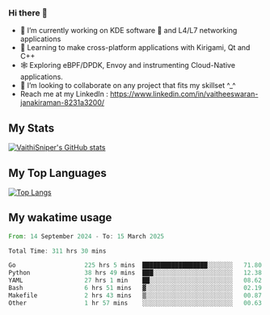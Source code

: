 ### Hi there 👋

- 🔭 I’m currently working on KDE software 💓 and L4/L7 networking applications 
- 📖 Learning to make cross-platform applications with Kirigami, Qt and C++
- 🕸️ Exploring eBPF/DPDK, Envoy and instrumenting Cloud-Native applications. 
- 👯 I’m looking to collaborate on any project that fits my skillset ^_^
- Reach me at my LinkedIn : https://www.linkedin.com/in/vaitheeswaran-janakiraman-8231a3200/

## My Stats
[![VaithiSniper's GitHub stats](https://github-readme-stats.vercel.app/api?username=VaithiSniper&hide=stars&theme=radical)](https://github.com/anuraghazra/github-readme-stats)

## My Top Languages

[![Top Langs](https://github-readme-stats.vercel.app/api/top-langs/?username=VaithiSniper&layout=compact)](https://github.com/anuraghazra/github-readme-stats)

## My wakatime usage

<!--START_SECTION:waka-->

```rust
From: 14 September 2024 - To: 15 March 2025

Total Time: 311 hrs 30 mins

Go                   225 hrs 5 mins  ██████████████████░░░░░░░   71.80 %
Python               38 hrs 49 mins  ███░░░░░░░░░░░░░░░░░░░░░░   12.38 %
YAML                 27 hrs 1 min    ██░░░░░░░░░░░░░░░░░░░░░░░   08.62 %
Bash                 6 hrs 51 mins   ▓░░░░░░░░░░░░░░░░░░░░░░░░   02.19 %
Makefile             2 hrs 43 mins   ▒░░░░░░░░░░░░░░░░░░░░░░░░   00.87 %
Other                1 hr 57 mins    ░░░░░░░░░░░░░░░░░░░░░░░░░   00.63 %
```

<!--END_SECTION:waka-->
